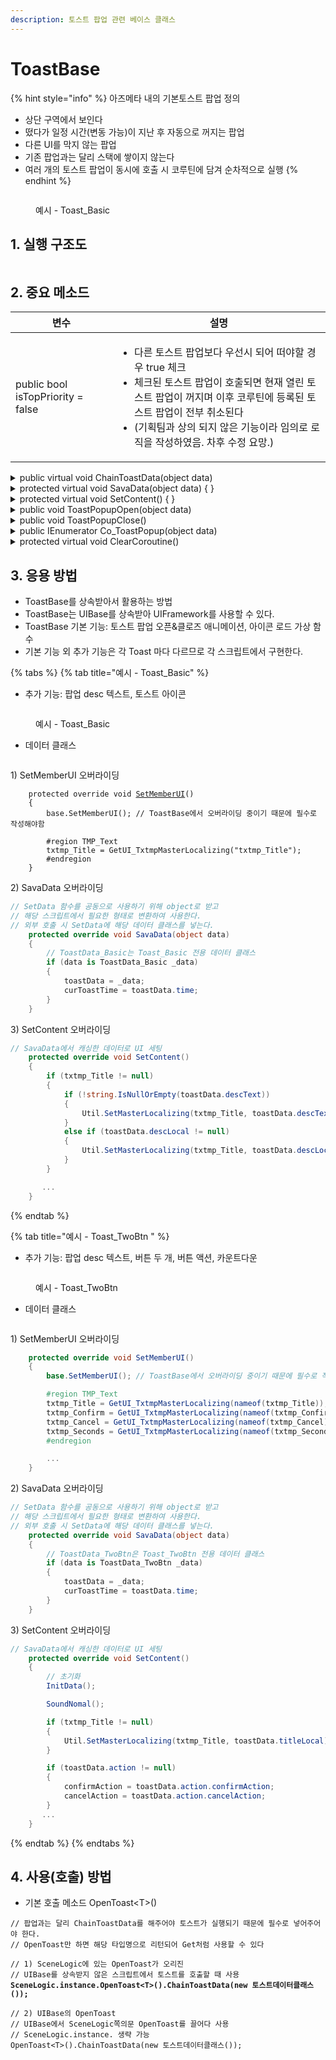```yaml
---
description: 토스트 팝업 관련 베이스 클래스
---
```


# ToastBase

{% hint style="info" %}
아즈메타 내의 기본토스트 팝업 정의

* 상단 구역에서 보인다
* 떴다가 일정 시간(변동 가능)이 지난 후 자동으로 꺼지는 팝업
* 다른 UI를 막지 않는 팝업
* 기존 팝업과는 달리 스택에 쌓이지 않는다
* 여러 개의 토스트 팝업이 동시에 호출 시 코루틴에 담겨 순차적으로 실행
{% endhint %}

<figure><img src="../../../.gitbook/assets/ToastPopup.gif" alt=""><figcaption><p>예시 - Toast_Basic</p></figcaption></figure>

## 1. 실행 구조도

<img src="../../../.gitbook/assets/file.excalidraw (13).svg" alt="" class="gitbook-drawing">

## 2. 중요 메소드

| 변수                                | 설명                                                                                                                                                                                |
| --------------------------------- | --------------------------------------------------------------------------------------------------------------------------------------------------------------------------------- |
| public bool isTopPriority = false | <ul><li>다른 토스트 팝업보다 우선시 되어 떠야할 경우 true 체크</li><li>체크된 토스트 팝업이 호출되면 현재 열린 토스트 팝업이 꺼지며 이후 코루틴에 등록된 토스트 팝업이 전부 취소된다 </li><li>(기획팀과 상의 되지 않은 기능이라 임의로 로직을 작성하였음. 차후 수정 요망.)</li></ul> |

<details>

<summary>public virtual void ChainToastData(object data)</summary>

```csharp
// 외부에서 토스트 호출 시 데이터를 입력하는 public 메소드

// 예시
SceneLogic.instance.OpenToast<Toast_Basic>()
.ChainToastData(new ToastData_Basic(TOASTICON.Current, new MasterLocalData("5201")));

// 본 메소드
public virtual void ChainToastData(object data) 
{ 
    if (isTopPriority) ClearCoroutine();
    // 토스트가 호출되어 데이터가 들어올 시 직렬 코루틴 Queue에 추가되어 차례로 실행.
    Util.ProcessQueue_Coroutine(Cons.Toast, Co_ToastPopup(data), tag: Cons.Toast);
}
```

</details>

<details>

<summary>protected virtual void SavaData(object data) { }</summary>

<pre class="language-csharp"><code class="lang-csharp">// data 파라미터에서 받은 데이터는 
// 자식 클래스에서 해당 토스트 팝업 데이터 형식에 맞는 클래스로 정보 변환

// 예시 Toast_Basic
protected override void SavaData(object data)
{
    // ToastData_Basic은 Toast_Basic 전용으로 사용되는 데이터 클래스
    if (data is <a data-footnote-ref href="#user-content-fn-1">ToastData_Basic </a>_data)
    {
        // 자식 클래스에서 해당 데이터 변수 저장
        toastData = _data;
        curToastTime = toastData.time;
    }
}
</code></pre>

</details>

<details>

<summary>protected virtual void SetContent() { }</summary>

```csharp
// SavaData에서 받은 데이터로 UI를 세팅한다
// 자식 클래스에서 작성

// 예시 Toast_Basic
protected override void SetContent()
{
    if (txtmp_Title != null)
    {
        if (!string.IsNullOrEmpty(toastData.descText))
        {
            Util.SetMasterLocalizing(txtmp_Title, toastData.descText);
        }
        else if (toastData.descLocal != null)
        {
            Util.SetMasterLocalizing(txtmp_Title, toastData.descLocal);
        }
    }
    ...
}
```

</details>

<details>

<summary>public void ToastPopupOpen(object data)</summary>

```csharp
// 토스트 팝업 열기
// 기존 OpenToast와는 달리 직렬 코루틴에 추가하지 않는다
// data를 직접 넣으므로 ChainToastData를 하지 않아도 된다
```

</details>

<details>

<summary>public void ToastPopupClose()</summary>

```csharp
// 토스트 팝업 닫기
// 버튼을 누르거나 했을 때 토스트 팝업이 닫혀야 한다면 호출
```

</details>

<details>

<summary>public IEnumerator Co_ToastPopup(object data)</summary>

```csharp
// 토스트 팝업 코어 메소드
// 직렬 코루틴에 등록되는 코루틴

// 직렬 코루틴에 데이터까지 포함되어 등록해야하므로 data를 받는다
public IEnumerator<float> Co_ToastPopup(object data)
{
    // 데이터 저장 및 세팅
    SavaData(data);
    SetContent();

    if (curToastTime < 0f) yield break;

    // 토스트 열고 닫기
    yield return Timing.WaitUntilDone(Co_OpenToastPopup());
    yield return Timing.WaitUntilDone(Co_CloseToastPopup());
}
```

</details>

<details>

<summary>protected virtual void ClearCoroutine()</summary>

```csharp
// 직렬 코루틴 Queue에 등록된 모든 토스트 삭제
```

</details>

## 3. 응용 방법

* ToastBase를 상속받아서 활용하는 방법
* ToastBase는 UIBase를 상속받아 UIFramework를 사용할 수 있다.
* ToastBase 기본 기능: 토스트 팝업 오픈&클로즈 애니메이션, 아이콘 로드 가상 함수
* 기본 기능 외 추가 기능은 각 Toast 마다 다르므로 각 스크립트에서 구현한다.

{% tabs %}
{% tab title="예시 - Toast_Basic" %}
* 추가  기능: 팝업 desc 텍스트, 토스트 아이콘

<figure><img src="../../../.gitbook/assets/ToastPopup.gif" alt=""><figcaption><p>예시 - Toast_Basic</p></figcaption></figure>

* 데이터 클래스

<figure><img src="../../../.gitbook/assets/image (60).png" alt=""><figcaption></figcaption></figure>

1\) SetMemberUI 오버라이딩

<pre class="language-csharp"><code class="lang-csharp">    protected override void <a data-footnote-ref href="#user-content-fn-2">SetMemberUI</a>()
    {
        base.SetMemberUI(); // ToastBase에서 오버라이딩 중이기 때문에 필수로 작성해야함

        #region TMP_Text
        txtmp_Title = GetUI_TxtmpMasterLocalizing("txtmp_Title");
        #endregion
    }
</code></pre>

2\) SavaData 오버라이딩

```csharp
// SetData 함수를 공동으로 사용하기 위해 object로 받고
// 해당 스크립트에서 필요한 형태로 변환하여 사용한다.
// 외부 호출 시 SetData에 해당 데이터 클래스를 넣는다.
    protected override void SavaData(object data)
    {
        // ToastData_Basic는 Toast_Basic 전용 데이터 클래스
        if (data is ToastData_Basic _data)
        {
            toastData = _data;
            curToastTime = toastData.time;
        }
    }
```

3\) SetContent 오버라이딩

```csharp
// SavaData에서 캐싱한 데이터로 UI 세팅
    protected override void SetContent()
    {
        if (txtmp_Title != null)
        {
            if (!string.IsNullOrEmpty(toastData.descText))
            {
                Util.SetMasterLocalizing(txtmp_Title, toastData.descText);
            }
            else if (toastData.descLocal != null)
            {
                Util.SetMasterLocalizing(txtmp_Title, toastData.descLocal);
            }
        }

       ...
    }
```
{% endtab %}

{% tab title="예시 - Toast_TwoBtn " %}
* 추가 기능: 팝업 desc 텍스트, 버튼 두 개, 버튼 액션, 카운트다운

<figure><img src="../../../.gitbook/assets/ToastPopupTwoBtn.gif" alt=""><figcaption><p>예시 - Toast_TwoBtn</p></figcaption></figure>

* 데이터 클래스

<figure><img src="../../../.gitbook/assets/image (61).png" alt=""><figcaption></figcaption></figure>

1\) SetMemberUI 오버라이딩

```csharp
    protected override void SetMemberUI()
    {
        base.SetMemberUI(); // ToastBase에서 오버라이딩 중이기 때문에 필수로 작성해야함

        #region TMP_Text
        txtmp_Title = GetUI_TxtmpMasterLocalizing(nameof(txtmp_Title));
        txtmp_Confirm = GetUI_TxtmpMasterLocalizing(nameof(txtmp_Confirm), defaultConfirmLocal);
        txtmp_Cancel = GetUI_TxtmpMasterLocalizing(nameof(txtmp_Cancel), defaultCancelLocal);
        txtmp_Seconds = GetUI_TxtmpMasterLocalizing(nameof(txtmp_Seconds));
        #endregion

        ...
    }
```

2\) SavaData 오버라이딩

```csharp
// SetData 함수를 공동으로 사용하기 위해 object로 받고
// 해당 스크립트에서 필요한 형태로 변환하여 사용한다.
// 외부 호출 시 SetData에 해당 데이터 클래스를 넣는다.
    protected override void SavaData(object data)
    {
        // ToastData_TwoBtn은 Toast_TwoBtn 전용 데이터 클래스
        if (data is ToastData_TwoBtn _data)
        {
            toastData = _data;
            curToastTime = toastData.time;
        }
    }
```

3\) SetContent 오버라이딩

```csharp
// SavaData에서 캐싱한 데이터로 UI 세팅
    protected override void SetContent()
    {
        // 초기화
        InitData();

        SoundNomal();

        if (txtmp_Title != null)
        {
            Util.SetMasterLocalizing(txtmp_Title, toastData.titleLocal);
        }

        if (toastData.action != null)
        {
            confirmAction = toastData.action.confirmAction;
            cancelAction = toastData.action.cancelAction;
        }
       ...
    }
```
{% endtab %}
{% endtabs %}

## 4. 사용(호출) 방법

* 기본 호출 메소드  OpenToast\<T>()

<pre><code>// 팝업과는 달리 ChainToastData를 해주어야 토스트가 실행되기 때문에 필수로 넣어주어야 한다.
// OpenToast만 하면 해당 타입명으로 리턴되어 Get처럼 사용할 수 있다

// 1) SceneLogic에 있는 OpenToast가 오리진
// UIBase를 상속받지 않은 스크립트에서 토스트를 호출할 때 사용
<strong>SceneLogic.instance.OpenToast&#x3C;T>().ChainToastData(new 토스트데이터클래스());
</strong>
// 2) UIBase의 OpenToast
// UIBase에서 SceneLogic쪽의문 OpenToast를 끌어다 사용
// SceneLogic.instance. 생략 가능
OpenToast&#x3C;T>().ChainToastData(new 토스트데이터클래스());
</code></pre>

[^1]: ```
    ToastData_Basic 
    ```

[^2]: 
